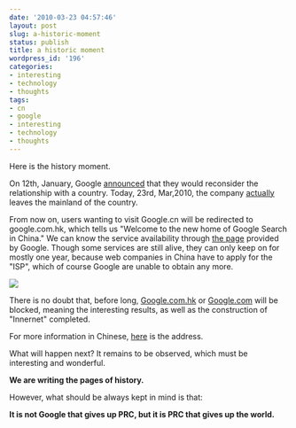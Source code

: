 ```yaml
---
date: '2010-03-23 04:57:46'
layout: post
slug: a-historic-moment
status: publish
title: a historic moment
wordpress_id: '196'
categories:
- interesting
- technology
- thoughts
tags:
- cn
- google
- interesting
- technology
- thoughts
---
```


Here is the history moment.

On 12th, January, Google [announced](http://googleblog.blogspot.com/2010/01/new-approach-to-china.html) that they would reconsider the relationship with a country. Today, 23rd, Mar,2010, the company [actually](http://googleblog.blogspot.com/2010/03/new-approach-to-china-update.html) leaves the mainland of the country.



From now on, users wanting to visit Google.cn will be redirected to google.com.hk, which tells us "Welcome to the new home of Google Search in China." We can know the service availability through [the page](http://www.google.com/prc/report.html) provided by Google. Though some services are still alive, they can only keep on for mostly one year, because web companies in China have to apply for the "ISP", which of course Google are unable to obtain any more.

[![](http://wowsmallroad.files.wordpress.com/2010/03/google-china-new-home.png?w=300)](http://wowsmallroad.files.wordpress.com/2010/03/google-china-new-home.png)

There is no doubt that, before long, [Google.com.hk](http://www.google.com.hk/) or [Google.com](http://www.google.com/webhp?hl=zh-CN) will be blocked, meaning the interesting results, as well as the construction of "Innernet" completed.

For more information in Chinese, [here](http://www.guao.hk/posts/google-shut-down-chinese-search-engine-report-index.html) is the address.

What will happen next? It remains to be observed, which must be interesting and wonderful.

**We are writing the pages of history.**

However, what should be always kept in mind is that:

**It is not Google that gives up PRC, but it is PRC that gives up the world.**
